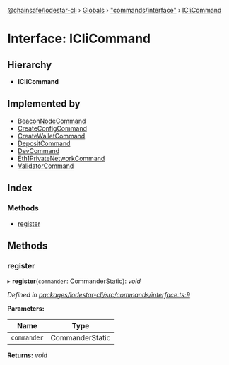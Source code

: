 [@chainsafe/lodestar-cli](../README.md) › [Globals](../globals.md) › ["commands/interface"](../modules/_commands_interface_.md) › [ICliCommand](_commands_interface_.iclicommand.md)

# Interface: ICliCommand

## Hierarchy

* **ICliCommand**

## Implemented by

* [BeaconNodeCommand](../classes/_commands_beacon_.beaconnodecommand.md)
* [CreateConfigCommand](../classes/_commands_create_config_.createconfigcommand.md)
* [CreateWalletCommand](../classes/_commands_wallet_.createwalletcommand.md)
* [DepositCommand](../classes/_commands_deposit_.depositcommand.md)
* [DevCommand](../classes/_commands_dev_command_.devcommand.md)
* [Eth1PrivateNetworkCommand](../classes/_commands_eth1_private_network_.eth1privatenetworkcommand.md)
* [ValidatorCommand](../classes/_commands_validator_.validatorcommand.md)

## Index

### Methods

* [register](_commands_interface_.iclicommand.md#register)

## Methods

###  register

▸ **register**(`commander`: CommanderStatic): *void*

*Defined in [packages/lodestar-cli/src/commands/interface.ts:9](https://github.com/ChainSafe/lodestar/blob/176e51ae9/packages/lodestar-cli/src/commands/interface.ts#L9)*

**Parameters:**

Name | Type |
------ | ------ |
`commander` | CommanderStatic |

**Returns:** *void*
